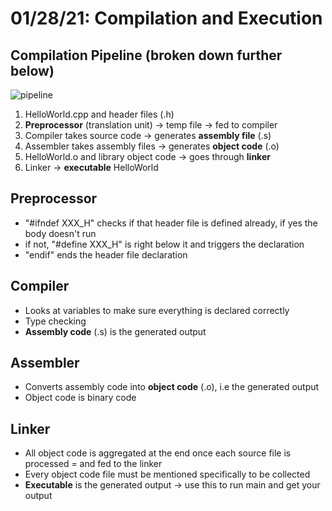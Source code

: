 # 01/28/21: Compilation and Execution

## Compilation Pipeline (broken down further below)
![pipeline](./Images/cpp_pipeline.png)
1. HelloWorld.cpp and header files (.h)
2. **Preprocessor** (translation unit) -> temp file -> fed to compiler
3. Compiler takes source code -> generates **assembly file** (.s)
4. Assembler takes assembly files -> generates **object code** (.o)
5. HelloWorld.o and library object code -> goes through **linker** 
6. Linker -> **executable** HelloWorld

## Preprocessor
- "#ifndef XXX_H" checks if that header file is defined already, if yes the body doesn't run
- if not, "#define XXX_H" is right below it and triggers the declaration
- "endif" ends the header file declaration

## Compiler
- Looks at variables to make sure everything is declared correctly 
- Type checking
- **Assembly code** (.s) is the generated output

## Assembler
- Converts assembly code into **object code** (.o), i.e the generated output
- Object code is binary code

## Linker
- All object code is aggregated at the end once each source file is processed = and fed to the linker 
- Every object code file must be mentioned specifically to be collected 
- **Executable** is the generated output -> use this to run main and get your output 